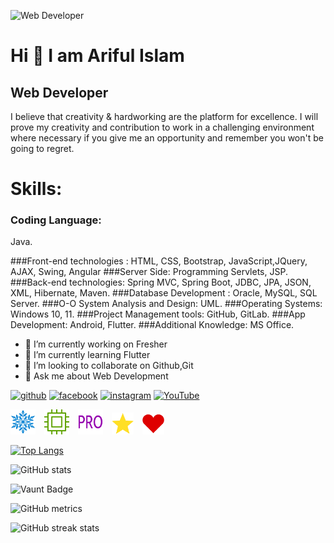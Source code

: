 ![Web Developer](https://media.licdn.com/dms/image/D5616AQEe4g22u3kufA/profile-displaybackgroundimage-shrink_350_1400/0/1679419913183?e=1723680000&v=beta&t=a_hl_A_nqs9MbSEz5KVFPmqRg1VDFbwJaxEGFK_ST7Y)

# Hi 👋 I am Ariful Islam
## Web Developer 
I believe that creativity & hardworking are the platform for excellence. I will prove my creativity and contribution to work in a challenging environment where necessary if you give me an opportunity and remember you won't be going to regret.

<h1>Skills:</h1>  
<h3>Coding Language:</h3><spane>Java.</spane>

###Front-end technologies :
HTML, CSS, Bootstrap, JavaScript,JQuery, AJAX, Swing, Angular
###Server Side:
Programming Servlets, JSP.
###Back-end technologies:
Spring MVC, Spring Boot, JDBC, JPA, JSON, XML, Hibernate, Maven.
###Database Development :
Oracle, MySQL, SQL Server.
###O-O System Analysis and Design:
UML.
###Operating Systems:
Windows 10, 11. 
###Project Management tools:
GitHub, GitLab.
###App Development:
Android, Flutter.
###Additional Knowledge:
MS Office.

- 🔭 I’m currently working on Fresher 
- 🌱 I’m currently learning Flutter 
- 👯 I’m looking to collaborate on Github,Git 
- 💬 Ask me about Web Development 


[<img src='https://cdn.jsdelivr.net/npm/simple-icons@3.0.1/icons/github.svg' alt='github' height='40'>](https://github.com/arifulsoft)  [<img src='https://cdn.jsdelivr.net/npm/simple-icons@3.0.1/icons/facebook.svg' alt='facebook' height='40'>](https://www.facebook.com/https://www.facebook.com/profile.php?id=100027493650354)  [<img src='https://cdn.jsdelivr.net/npm/simple-icons@3.0.1/icons/instagram.svg' alt='instagram' height='40'>](https://www.instagram.com/https://www.instagram.com/ariful__isalm?igsh=dm1reTVrbm9qaWFn/)  [<img src='https://cdn.jsdelivr.net/npm/simple-icons@3.0.1/icons/youtube.svg' alt='YouTube' height='40'>](https://www.youtube.com/channel/https://studio.youtube.com/channel/UCFlF8vsydPtCex48O-0zT6w)  

<a href='https://archiveprogram.github.com/'><img src='https://raw.githubusercontent.com/acervenky/animated-github-badges/master/assets/acbadge.gif' width='40' height='40'></a> <a href='https://docs.github.com/en/developers'><img src='https://raw.githubusercontent.com/acervenky/animated-github-badges/master/assets/devbadge.gif' width='40' height='40'></a> <a href='https://github.com/pricing'><img src='https://raw.githubusercontent.com/acervenky/animated-github-badges/master/assets/pro.gif' width='40' height='40'></a> <a href='https://stars.github.com/'><img src='https://raw.githubusercontent.com/acervenky/animated-github-badges/master/assets/starbadge.gif' width='35' height='35'></a> <a href='https://docs.github.com/en/github/supporting-the-open-source-community-with-github-sponsors'><img src='https://raw.githubusercontent.com/acervenky/animated-github-badges/master/assets/sponsorbadge.gif' width='35' height='35'></a> 

[![Top Langs](https://github-readme-stats.vercel.app/api/top-langs/?username=arifulsoft)](https://github.com/anuraghazra/github-readme-stats)

![GitHub stats](https://github-readme-stats.vercel.app/api?username=arifulsoft&show_icons=true&count_private=true)  

![Vaunt Badge](https://api.vaunt.dev/v1/github/entities/arifulsoft/contributions?format=svg&private=true)  

![GitHub metrics](https://metrics.lecoq.io/arifulsoft)  

![GitHub streak stats](https://streak-stats.demolab.com/?user=arifulsoft)  

